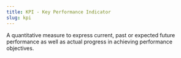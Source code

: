 ```yaml
---
title: KPI - Key Performance Indicator
slug: kpi
---
```


A quantitative measure to express current, past or expected future performance
as well as actual progress in achieving performance objectives.
